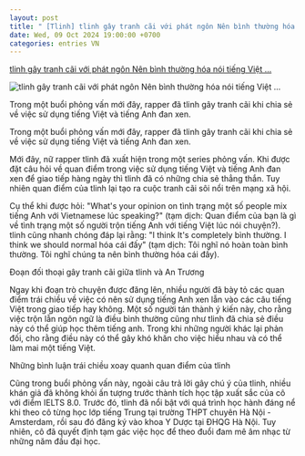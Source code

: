 ```yaml
---
layout: post
title: " [Tlinh] tlinh gây tranh cãi với phát ngôn Nên bình thường hóa nói tiếng Việt ..."
date: Wed, 09 Oct 2024 19:00:00 +0700
categories: entries VN
---
```

[tlinh gây tranh cãi với phát ngôn Nên bình thường hóa nói tiếng Việt ...](https://yeah1.com/hau-truong/tlinh-gay-tranh-cai-voi-phat-ngon-nen-binh-thuong-hoa-noi-tieng-viet-chem-tieng-anh-a426-d120996.html)

![tlinh gây tranh cãi với phát ngôn Nên bình thường hóa nói tiếng Việt ...](https://media.yeah1.com/resize/1200x630/files/thanhbinh/2024/10/10/2-1-103819.png)

Trong một buổi phỏng vấn mới đây, rapper đã tlinh gây tranh cãi khi chia sẻ về việc sử dụng tiếng Việt và tiếng Anh đan xen.

Trong một buổi phỏng vấn mới đây, rapper đã tlinh gây tranh cãi khi chia sẻ về việc sử dụng tiếng Việt và tiếng Anh đan xen.

Mới đây, nữ rapper tlinh đã xuất hiện trong một series phỏng vấn. Khi được đặt câu hỏi về quan điểm trong việc sử dụng tiếng Việt và tiếng Anh đan xen để giao tiếp hàng ngày thì tlinh đã có những chia sẻ thẳng thắn. Tuy nhiên quan điểm của tlinh lại tạo ra cuộc tranh cãi sôi nổi trên mạng xã hội.

Cụ thể khi được hỏi: "What's your opinion on tình trạng một số people mix tiếng Anh với Vietnamese lúc speaking?" (tạm dịch: Quan điểm của bạn là gì về tình trạng một số người trộn tiếng Anh với tiếng Việt lúc nói chuyện?). tlinh cũng nhanh chóng đáp lại rằng: "I think It's completely bình thường. I think we should normal hóa cái đấy" (tạm dịch: Tôi nghĩ nó hoàn toàn bình thường. Tôi nghĩ chúng ta nên bình thường hóa cái đấy).

Đoạn đối thoại gây tranh cãi giữa tlinh và An Trương

Ngay khi đoạn trò chuyện được đăng lên, nhiều người đã bày tỏ các quan điểm trái chiều về việc có nên sử dụng tiếng Anh xen lẫn vào các câu tiếng Việt trong giao tiếp hay không. Một số người tán thành ý kiến này, cho rằng việc trộn lẫn ngôn ngữ là điều bình thường cũng như tlinh đã chia sẻ điều này có thể giúp học thêm tiếng anh. Trong khi những người khác lại phản đối, cho rằng điều này có thể gây khó khăn cho việc hiểu nhau và có thể làm mai một tiếng Việt.

Những bình luận trái chiều xoay quanh quan điểm của tlinh

Cũng trong buổi phỏng vấn này, ngoài câu trả lời gây chú ý của tlinh, nhiều khán giả đã không khỏi ấn tượng trước thành tích học tập xuất sắc của cô với điểm IELTS 8.0. Trước đó, tlinh đã nổi bật với quá trình học hành đáng nể khi theo cô từng học lớp tiếng Trung tại trường THPT chuyên Hà Nội - Amsterdam, rồi sau đó đăng ký vào khoa Y Dược tại ĐHQG Hà Nội. Tuy nhiên, cô đã quyết định tạm gác việc học để theo đuổi đam mê âm nhạc từ những năm đầu đại học.

